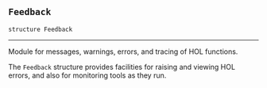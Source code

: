 ## `Feedback`

``` hol4
structure Feedback
```

------------------------------------------------------------------------

Module for messages, warnings, errors, and tracing of HOL functions.

The `Feedback` structure provides facilities for raising and viewing HOL
errors, and also for monitoring tools as they run.
